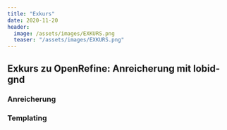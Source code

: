```yaml
---
title: "Exkurs"
date: 2020-11-20
header:
  image: /assets/images/EXKURS.png
  teaser: "/assets/images/EXKURS.png"
---
```


## Exkurs zu OpenRefine: Anreicherung mit lobid-gnd

### Anreicherung

### Templating
